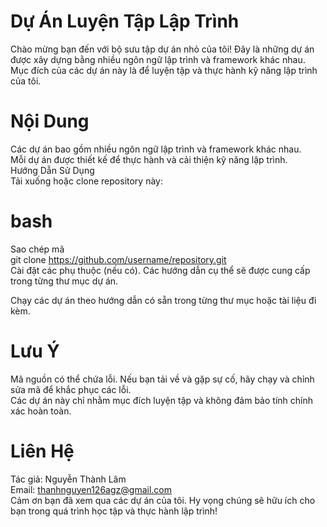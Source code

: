 # Dự Án Luyện Tập Lập Trình<br>
Chào mừng bạn đến với bộ sưu tập dự án nhỏ của tôi! Đây là những dự án được xây dựng bằng nhiều ngôn ngữ lập trình và framework khác nhau. Mục đích của các dự án này là để luyện tập và thực hành kỹ năng lập trình của tôi.<br>

# Nội Dung<br>
Các dự án bao gồm nhiều ngôn ngữ lập trình và framework khác nhau.<br>
Mỗi dự án được thiết kế để thực hành và cải thiện kỹ năng lập trình.<br>
Hướng Dẫn Sử Dụng<br>
Tải xuống hoặc clone repository này:<br>

# bash<br>
Sao chép mã<br>
git clone https://github.com/username/repository.git<br>
Cài đặt các phụ thuộc (nếu có). Các hướng dẫn cụ thể sẽ được cung cấp trong từng thư mục dự án.<br>

Chạy các dự án theo hướng dẫn có sẵn trong từng thư mục hoặc tài liệu đi kèm.<br>

# Lưu Ý<br>
Mã nguồn có thể chứa lỗi. Nếu bạn tải về và gặp sự cố, hãy chạy và chỉnh sửa mã để khắc phục các lỗi.<br>
Các dự án này chỉ nhằm mục đích luyện tập và không đảm bảo tính chính xác hoàn toàn.<br>
# Liên Hệ<br>
Tác giả: Nguyễn Thành Lâm<br>
Email: thanhnguyen126agz@gmail.com<br>
Cảm ơn bạn đã xem qua các dự án của tôi. Hy vọng chúng sẽ hữu ích cho bạn trong quá trình học tập và thực hành lập trình!<br>
